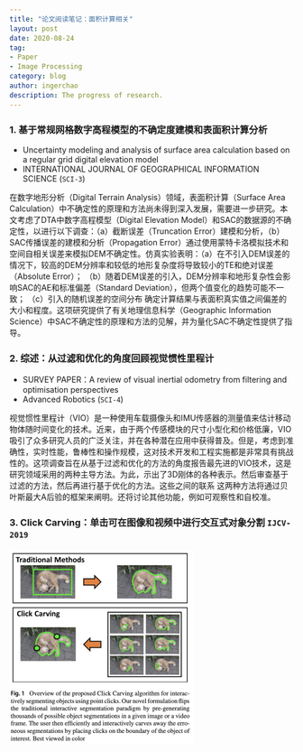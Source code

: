 ```yaml
---
title: "论文阅读笔记：面积计算相关"
layout: post
date: 2020-08-24
tag:
- Paper
- Image Processing
category: blog
author: ingerchao
description: The progress of research.
---
```




### 1. 基于常规网格数字高程模型的不确定度建模和表面积计算分析

- Uncertainty modeling and analysis of surface area calculation based on a regular grid digital elevation model
- INTERNATIONAL JOURNAL OF GEOGRAPHICAL INFORMATION SCIENCE (`SCI-3`)

在数字地形分析（Digital Terrain Analysis）领域，表面积计算（Surface Area Calculation）中不确定性的原理和方法尚未得到深入发展，需要进一步研究。本文考虑了DTA中数字高程模型（Digital Elevation Model）和SAC的数据源的不确定性，以进行以下调查：（a）截断误差（Truncation Error）建模和分析，（b）SAC传播误差的建模和分析（Propagation Error）通过使用蒙特卡洛模拟技术和空间自相关误差来模拟DEM不确定性。仿真实验表明：（a）在不引入DEM误差的情况下，较高的DEM分辨率和较低的地形复杂度将导致较小的TE和绝对误差（Absolute Error）； （b）随着DEM误差的引入，DEM分辨率和地形复杂性会影响SAC的AE和标准偏差（Standard Deviation），但两个值变化的趋势可能不一致； （c）引入的随机误差的空间分布 确定计算结果与表面积真实值之间偏差的大小和程度。这项研究提供了有关地理信息科学（Geographic Information Science）中SAC不确定性的原理和方法的见解，并为量化SAC不确定性提供了指导。 

### 2. 综述：从过滤和优化的角度回顾视觉惯性里程计

- SURVEY PAPER：A review of visual inertial odometry from filtering and optimisation perspectives
- Advanced Robotics (`SCI-4`)

视觉惯性里程计（VIO）是一种使用车载摄像头和IMU传感器的测量值来估计移动物体随时间变化的技术。近来，由于两个传感模块的尺寸小型化和价格低廉，VIO吸引了众多研究人员的广泛关注，并在各种潜在应用中获得普及。但是，考虑到准确性，实时性能，鲁棒性和操作规模，这对技术开发和工程实施都是非常具有挑战性的。这项调查旨在从基于过滤和优化的方法的角度报告最先进的VIO技术，这是研究领域采用的两种主导方法。为此，示出了3D刚体的各种表示。然后审查基于过滤的方法，然后再进行基于优化的方法。这些之间的联系 这两种方法将通过贝叶斯最大A后验的框架来阐明。还将讨论其他功能，例如可观察性和自校准。 

### 3. Click Carving：单击可在图像和视频中进行交互式对象分割 `IJCV-2019`

<img src="./../assets/images/paper/826-click-carving.png" alt="826-click-carving.png" style="zoom: 50%;" />

